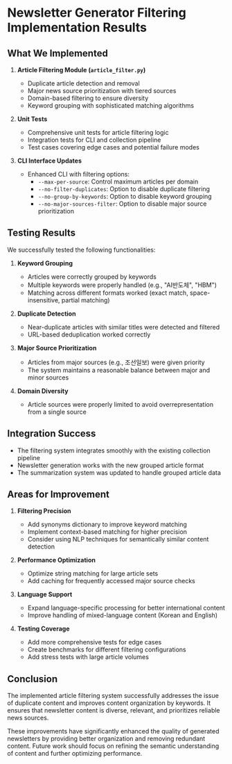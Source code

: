 # Newsletter Generator Filtering Implementation Results

## What We Implemented

1. **Article Filtering Module (`article_filter.py`)**
   - Duplicate article detection and removal
   - Major news source prioritization with tiered sources
   - Domain-based filtering to ensure diversity
   - Keyword grouping with sophisticated matching algorithms

2. **Unit Tests**
   - Comprehensive unit tests for article filtering logic
   - Integration tests for CLI and collection pipeline
   - Test cases covering edge cases and potential failure modes

3. **CLI Interface Updates**
   - Enhanced CLI with filtering options:
     - `--max-per-source`: Control maximum articles per domain
     - `--no-filter-duplicates`: Option to disable duplicate filtering
     - `--no-group-by-keywords`: Option to disable keyword grouping
     - `--no-major-sources-filter`: Option to disable major source prioritization

## Testing Results

We successfully tested the following functionalities:

1. **Keyword Grouping**
   - Articles were correctly grouped by keywords
   - Multiple keywords were properly handled (e.g., "AI반도체", "HBM")
   - Matching across different formats worked (exact match, space-insensitive, partial matching)

2. **Duplicate Detection**
   - Near-duplicate articles with similar titles were detected and filtered
   - URL-based deduplication worked correctly

3. **Major Source Prioritization**
   - Articles from major sources (e.g., 조선일보) were given priority
   - The system maintains a reasonable balance between major and minor sources

4. **Domain Diversity**
   - Article sources were properly limited to avoid overrepresentation from a single source

## Integration Success

- The filtering system integrates smoothly with the existing collection pipeline
- Newsletter generation works with the new grouped article format
- The summarization system was updated to handle grouped article data

## Areas for Improvement

1. **Filtering Precision**
   - Add synonyms dictionary to improve keyword matching
   - Implement context-based matching for higher precision
   - Consider using NLP techniques for semantically similar content detection

2. **Performance Optimization**
   - Optimize string matching for large article sets
   - Add caching for frequently accessed major source checks

3. **Language Support**
   - Expand language-specific processing for better international content
   - Improve handling of mixed-language content (Korean and English)

4. **Testing Coverage**
   - Add more comprehensive tests for edge cases
   - Create benchmarks for different filtering configurations
   - Add stress tests with large article volumes

## Conclusion

The implemented article filtering system successfully addresses the issue of duplicate content and improves content organization by keywords. It ensures that newsletter content is diverse, relevant, and prioritizes reliable news sources.

These improvements have significantly enhanced the quality of generated newsletters by providing better organization and removing redundant content. Future work should focus on refining the semantic understanding of content and further optimizing performance.
